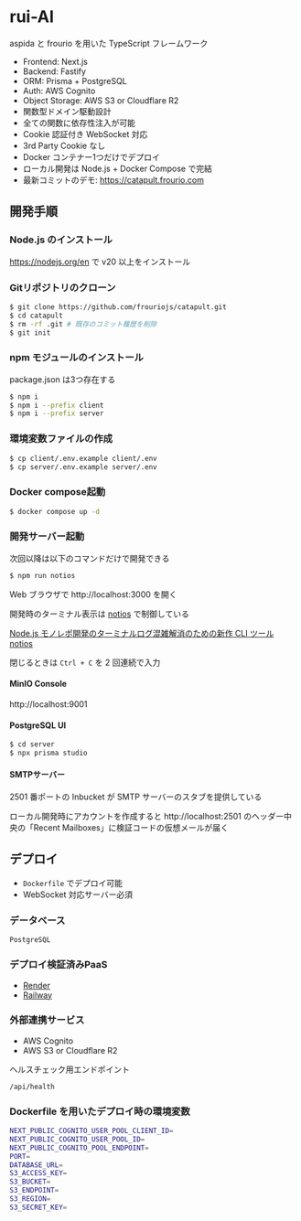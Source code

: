 # rui-AI

aspida と frourio を用いた TypeScript フレームワーク

- Frontend: Next.js
- Backend: Fastify
- ORM: Prisma + PostgreSQL
- Auth: AWS Cognito
- Object Storage: AWS S3 or Cloudflare R2
- 関数型ドメイン駆動設計
- 全ての関数に依存性注入が可能
- Cookie 認証付き WebSocket 対応
- 3rd Party Cookie なし
- Docker コンテナー1つだけでデプロイ
- ローカル開発は Node.js + Docker Compose で完結
- 最新コミットのデモ: https://catapult.frourio.com

## 開発手順

### Node.js のインストール

https://nodejs.org/en で v20 以上をインストール

### Gitリポジトリのクローン

```sh
$ git clone https://github.com/frouriojs/catapult.git
$ cd catapult
$ rm -rf .git # 既存のコミット履歴を削除
$ git init
```

### npm モジュールのインストール

package.json は3つ存在する

```sh
$ npm i
$ npm i --prefix client
$ npm i --prefix server
```

### 環境変数ファイルの作成

```sh
$ cp client/.env.example client/.env
$ cp server/.env.example server/.env
```

### Docker compose起動

```sh
$ docker compose up -d
```

### 開発サーバー起動

次回以降は以下のコマンドだけで開発できる

```sh
$ npm run notios
```

Web ブラウザで http://localhost:3000 を開く

開発時のターミナル表示は [notios](https://github.com/frouriojs/notios) で制御している

[Node.js モノレポ開発のターミナルログ混雑解消のための新作 CLI ツール notios](https://zenn.dev/luma/articles/nodejs-new-cli-tool-notios)

閉じるときは `Ctrl + C` を 2 回連続で入力

#### MinIO Console

http://localhost:9001

#### PostgreSQL UI

```sh
$ cd server
$ npx prisma studio
```

#### SMTPサーバー

2501 番ポートの Inbucket が SMTP サーバーのスタブを提供している

ローカル開発時にアカウントを作成すると http://localhost:2501 のヘッダー中央の「Recent Mailboxes」に検証コードの仮想メールが届く

## デプロイ

- `Dockerfile` でデプロイ可能
- WebSocket 対応サーバー必須

### データベース

`PostgreSQL`

### デプロイ検証済みPaaS

- [Render](https://render.com)
- [Railway](https://railway.app)

### 外部連携サービス

- AWS Cognito
- AWS S3 or Cloudflare R2

ヘルスチェック用エンドポイント

`/api/health`

### Dockerfile を用いたデプロイ時の環境変数

```sh
NEXT_PUBLIC_COGNITO_USER_POOL_CLIENT_ID=
NEXT_PUBLIC_COGNITO_USER_POOL_ID=
NEXT_PUBLIC_COGNITO_POOL_ENDPOINT=
PORT=
DATABASE_URL=
S3_ACCESS_KEY=
S3_BUCKET=
S3_ENDPOINT=
S3_REGION=
S3_SECRET_KEY=
```
